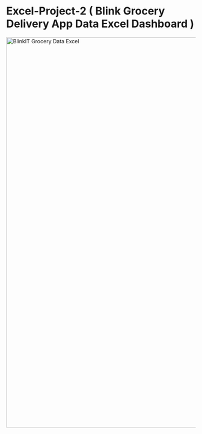 # Excel-Project-2 ( Blink Grocery Delivery App Data Excel Dashboard )

<img width="1039" alt="BlinkIT Grocery Data Excel" src="https://github.com/user-attachments/assets/4af378da-8311-4215-8e83-520d4631baaa" />
